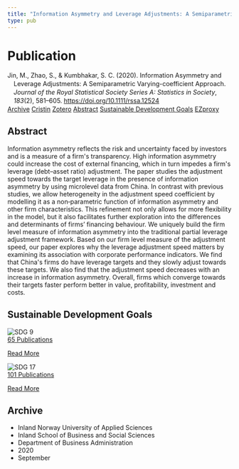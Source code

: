 ```yaml
---
title: "Information Asymmetry and Leverage Adjustments: A Semiparametric Varying-coefficient Approach"
type: pub
---
```

<h1>Publication</h1>
<article id="csl-bib-container-6PENHYBS" class="csl-bib-container">
  <div class="csl-bib-body" style="line-height: 1.35; padding-left: 1em; text-indent:-1em;">
  <div class="csl-entry">Jin, M., Zhao, S., &amp; Kumbhakar, S. C. (2020). Information Asymmetry and Leverage Adjustments: A Semiparametric Varying-coefficient Approach. <i>Journal of the Royal Statistical Society Series A: Statistics in Society</i>, <i>183</i>(2), 581&#x2013;605. <a href="https://doi.org/10.1111/rssa.12524">https://doi.org/10.1111/rssa.12524</a></div>
</div>
  <div class="csl-bib-buttons">
    <a href="#taxonomy-article-6PENHYBS" class="csl-bib-button">Archive</a>
    <a href="https://app.cristin.no/results/show.jsf?id=1828842" alt="Cristin URL" class="csl-bib-button">Cristin</a>
    <a href="http://zotero.org/groups/5022929/items/6PENHYBS" alt="Zotero URL" class="csl-bib-button">Zotero</a>
    <a href="#abstract-article-6PENHYBS" class="csl-bib-button">Abstract</a>
    <a href="#sdg-article-6PENHYBS" class="csl-bib-button">Sustainable Development Goals</a>
    <a href="http://ezproxy.inn.no/login?url=https://doi.org/10.1111/rssa.12524" class="csl-bib-button">EZproxy</a>
  </div>
  <div id="csl-bib-meta-container-6PENHYBS"></div>
</article>
<div id="csl-bib-meta-6PENHYBS" class="csl-bib-meta">
  <article id="abstract-article-6PENHYBS" class="abstract-article">
    <h1>Abstract</h1>
    Information asymmetry reflects the risk and uncertainty faced by investors and is a measure of a firm's transparency. High information asymmetry could increase the cost of external financing, which in turn impedes a firm's leverage (debt–asset ratio) adjustment. The paper studies the adjustment speed towards the target leverage in the presence of information asymmetry by using microlevel data from China. In contrast with previous studies, we allow heterogeneity in the adjustment speed coefficient by modelling it as a non‐parametric function of information asymmetry and other firm characteristics. This refinement not only allows for more flexibility in the model, but it also facilitates further exploration into the differences and determinants of firms’ financing behaviour. We uniquely build the firm level measure of information asymmetry into the traditional partial leverage adjustment framework. Based on our firm level measure of the adjustment speed, our paper explores why the leverage adjustment speed matters by examining its association with corporate performance indicators. We find that China's firms do have leverage targets and they slowly adjust towards these targets. We also find that the adjustment speed decreases with an increase in information asymmetry. Overall, firms which converge towards their targets faster perform better in value, profitability, investment and costs.
  </article>
  <article id="sdg-article-6PENHYBS" class="sdg-article">
    <h1>Sustainable Development Goals</h1>
    <div class="sdg-container"><div id="sdg9" class="sdg">
<img src="{{< params subfolder >}}images/sdg/sdg09_en.png" class="image" alt="SDG 9">
<div class="sdg-overlay">
<a href="{{< params subfolder >}}en/archive/?sdg=9#archive" class="sdg-publication-count"><span>65</span> Publications</a>
<p><a href="https://sdgs.un.org/goals/goal9" class="sdg-read-more">Read More</a></p>
</div>
</div> <div id="sdg17" class="sdg">
<img src="{{< params subfolder >}}images/sdg/sdg17_en.png" class="image" alt="SDG 17">
<div class="sdg-overlay">
<a href="{{< params subfolder >}}en/archive/?sdg=17#archive" class="sdg-publication-count"><span>101</span> Publications</a>
<p><a href="https://sdgs.un.org/goals/goal17" class="sdg-read-more">Read More</a></p>
</div>
</div></div>
  </article>
  <article id="taxonomy-article-6PENHYBS" class="taxonomy-article">
    <h1>Archive</h1>
    <ul>
      <li>Inland Norway University of Applied Sciences</li>
      <li>Inland School of Business and Social Sciences</li>
      <li>Department of Business Administration</li>
      <li>2020</li>
      <li>September</li>
    </ul>
  </article>
</div>
